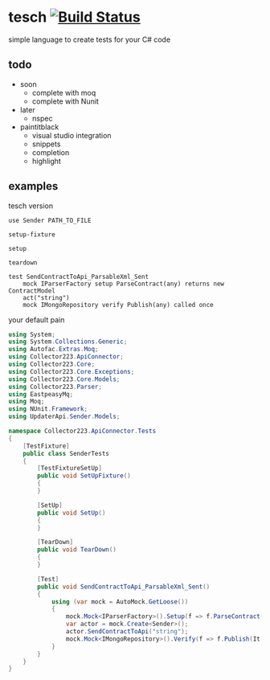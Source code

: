 # tesch [![Build Status](https://travis-ci.org/Vladislao/tesch.svg?branch=master)](https://travis-ci.org/Vladislao/tesch)
simple language to create tests for your C# code

## todo
* soon
  * complete with moq
  * complete with Nunit
* later
  * nspec
* paintitblack
  * visual studio integration
  * snippets
  * completion
  * highlight
  
## examples
tesch version
```
use Sender PATH_TO_FILE

setup-fixture

setup

teardown

test SendContractToApi_ParsableXml_Sent
	mock IParserFactory setup ParseContract(any) returns new ContractModel
	act("string")
	mock IMongoRepository verify Publish(any) called once
```
your default pain
```c#
using System;
using System.Collections.Generic;
using Autofac.Extras.Moq;
using Collector223.ApiConnector;
using Collector223.Core;
using Collector223.Core.Exceptions;
using Collector223.Core.Models;
using Collector223.Parser;
using EastpeasyMq;
using Moq;
using NUnit.Framework;
using UpdaterApi.Sender.Models;

namespace Collector223.ApiConnector.Tests
{
	[TestFixture]
	public class SenderTests
	{
		[TestFixtureSetUp]
		public void SetUpFixture()
		{
		}

		[SetUp]
		public void SetUp()
		{
		}

		[TearDown]
		public void TearDown()
		{
		}

		[Test]
		public void SendContractToApi_ParsableXml_Sent()
		{
			using (var mock = AutoMock.GetLoose())
			{
				mock.Mock<IParserFactory>().Setup(f => f.ParseContract(It.IsAny<object>())).Returns(() => new ContractModel());
				var actor = mock.Create<Sender>();
				actor.SendContractToApi("string");
				mock.Mock<IMongoRepository>().Verify(f => f.Publish(It.IsAny<object>()), Times.Once);
			}
		}
	}
}
```
